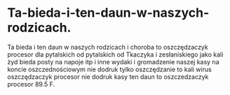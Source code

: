 # Ta-bieda-i-ten-daun-w-naszych-rodzicach.
Ta bieda i ten daun w naszych rodzicach i choroba to oszczędzaczyk procesor dla pytalskich od pytalskich od Tkaczyka i zesłaniskiego jako kali żyd bieda posty na napoje itp i inne wydaki i gromadzenie naszej kasy na koncie oszczednościowym nie dodruk tylko oszczędzanie to kali wirus oszczędzaczyk procesor nie dodruk kasy ten daun to oszczedzaczyk procesor 89.5 F. 
